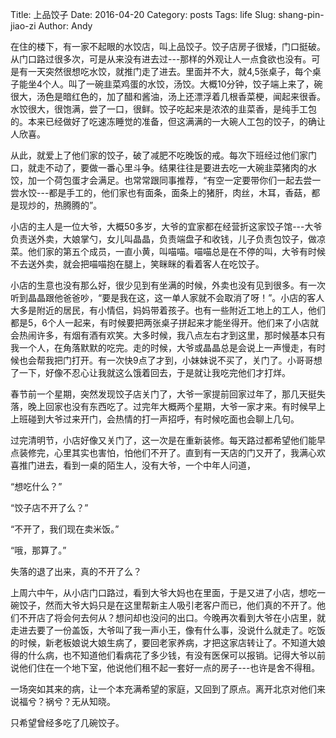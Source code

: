 Title: 上品饺子
Date: 2016-04-20
Category: posts
Tags: life
Slug: shang-pin-jiao-zi
Author: Andy

在住的楼下，有一家不起眼的水饺店，叫上品饺子。饺子店房子很矮，门口挺破。从门口路过很多次，可是从来没有进去过---那样的外观让人一点食欲也没有。可是有一天突然很想吃水饺，就推门走了进去。里面并不大，就4,5张桌子，每个桌子能坐4个人。叫了一碗韭菜鸡蛋的水饺，汤饺。大概10分钟，饺子端上来了，碗很大，汤色是暗红色的，加了醋和酱油，汤上还漂浮着几根香菜梗，闻起来很香。水饺很大，很饱满，尝了一口，很鲜。饺子吃起来是浓浓的韭菜香，是纯手工包的。本来已经做好了吃速冻睡觉的准备，但这满满的一大碗人工包的饺子，的确让人欣喜。

从此，就爱上了他们家的饺子，破了减肥不吃晚饭的戒。每次下班经过他们家门口，就走不动了，要做一番心里斗争。结果往往是要进去吃一大碗韭菜猪肉的水饺，加一个荷包蛋才会满足。也常常跟同事推荐，“有空一定要带你们一起去尝一尝水饺---都是手工的，他们家也有面条，面条上的猪肝，肉丝，木耳，香菇，都是现炒的，热腾腾的”。

小店的主人是一位大爷，大概50多岁，大爷的宜家都在经营折这家饺子馆---大爷负责送外卖，大娘掌勺，女儿叫晶晶，负责端盘子和收钱，儿子负责包饺子，做凉菜。他们家的第五个成员，一直小黄，叫喵喵。喵喵总是在不停的叫，大爷有时候不去送外卖，就会把喵喵抱在腿上，笑眯眯的看着客人在吃饺子。

小店的生意也没有那么好，很少见到有坐满的时候，外卖也没有见到很多。有一次听到晶晶跟他爸爸吵，“要是我在这，这一单人家就不会取消了呀！”。小店的客人大多是附近的居民，有小情侣，妈妈带着孩子。也有一些附近工地上的工人，他们都是5，6个人一起来，有时候要把两张桌子拼起来才能坐得开。他们来了小店就会热闹许多，有烟有酒有欢笑。大多时候，我八点左右才到这里，那时候基本只有我一个人，在角落默默的吃完。走的时候，大爷或晶晶总是会说上一声慢走，有时候也会帮我把门打开。有一次快9点了才到，小妹妹说不买了，关门了。小哥哥想了一下，好像不忍心让我就这么饿着回去，于是就让我吃完他们才打烊。

春节前一个星期，突然发现饺子店关门了，大爷一家提前回家过年了，那几天挺失落，晚上回家也没有东西吃了。过完年大概两个星期，大爷一家才来。有时候早上上班碰到大爷过来开门，会热情的打一声招呼，有时候吃面也会聊上几句。

过完清明节，小店好像又关门了，这一次是在重新装修。每天路过都希望他们能早点装修完，心里其实也害怕，怕他们不开了。直到有一天店的门又开了，我满心欢喜推门进去，看到一桌的陌生人，没有大爷，一个中年人问道，

“想吃什么？”

“饺子店不开了么？”

“不开了，我们现在卖米饭。”

“哦，那算了。”

失落的退了出来，真的不开了么？

上周六中午，从小店门口路过，看到大爷大妈也在里面，于是又进了小店，想吃一碗饺子，然而大爷大妈只是在这里帮新主人吸引老客户而已，他们真的不开了。他们不开店了将会何去何从？想问却也没问的出口。今晚再次看到大爷在小店里，就走进去要了一份盖饭，大爷叫了我一声小王，像有什么事，没说什么就走了。吃饭的时候，新老板娘说大娘生病了，要回老家养病，才把这家店转让了。不知道大娘得的什么病，也不知道他们看病花了多少钱，有没有医保可以报销。记得大爷以前说他们住在一个地下室，他说他们租不起一套好一点的房子---也许是舍不得租。

一场突如其来的病，让一个本充满希望的家庭，又回到了原点。离开北京对他们来说福兮？祸兮？无从知晓。

只希望曾经多吃了几碗饺子。
